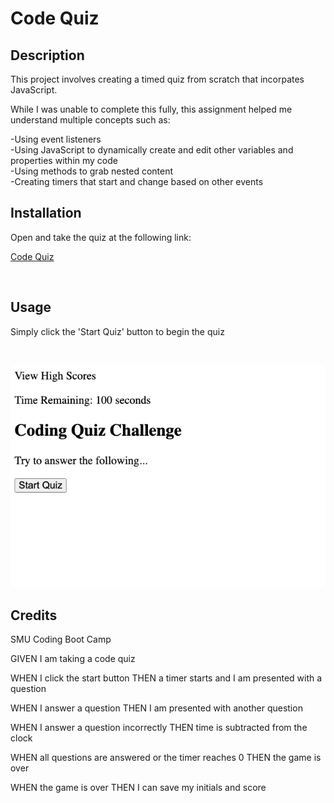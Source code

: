 # Code Quiz

## Description

This project involves creating a timed quiz from scratch that incorpates JavaScript.

While I was unable to complete this fully, this assignment helped me understand multiple concepts such as:

-Using event listeners<br>
-Using JavaScript to dynamically create and edit other variables and properties within my code<br>
-Using methods to grab nested content<br>
-Creating timers that start and change based on other events<br>


## Installation

Open and take the quiz at the following link:<br>

[Code Quiz](https://shbunch.github.io/password-generator/)

<br>

## Usage

Simply click the 'Start Quiz' button to begin the quiz

<br>

![Password Generator](./assets/images/code-quiz-screenshot.png)

## Credits

SMU Coding Boot Camp


GIVEN I am taking a code quiz

WHEN I click the start button
THEN a timer starts and I am presented with a question

WHEN I answer a question
THEN I am presented with another question

WHEN I answer a question incorrectly
THEN time is subtracted from the clock

WHEN all questions are answered or the timer reaches 0
THEN the game is over

WHEN the game is over
THEN I can save my initials and score